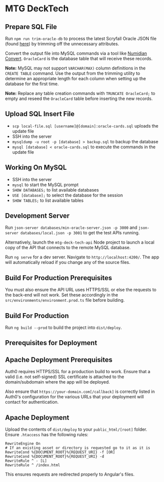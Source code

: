 # MTG DeckTech

## Prepare SQL File

Run `npm run trim-oracle-db` to process the latest Scryfall Oracle JSON file (found [here](https://archive.scryfall.com/json/scryfall-oracle-cards.json)) by trimming off the unnecessary attributes.

Convert the output file into MySQL commands via a tool like [Numidian Convert](https://numidian.io/convert). `OracleCard` is the database table that will receive these records.

**Note:** MySQL may not support `VARCHAR(MAX)` column definitions in the `CREATE TABLE` command. Use the output from the trimming utility to determine an appropriate length for each column when setting up the database for the first time.

**Note:** Replace any table creation commands with `TRUNCATE OracleCard;` to empty and reseed the `OracleCard` table before inserting the new records.

## Upload SQL Insert File

- `scp local-file.sql [username]@[domain]:oracle-cards.sql` uploads the update file
- SSH into the server
- `mysqldump -u root -p [database] > backup.sql` to backup the database
- `mysql [database] < oracle-cards.sql` to execute the commands in the update file

## Working On MySQL

- SSH into the server
- `mysql` to start the MySQL prompt
- `SHOW DATABASES;` to list available databases
- `USE [database];` to select the database for the session
- `SHOW TABLES;` to list available tables

## Development Server

Run `json-server databases/min-oracle-server.json -p 3000` and `json-server databases/local.json -p 3001` to get the test APIs running.

Alternatively, launch the `mtg-deck-tech-api` Node project to launch a local copy of the API that connects to the remote MySQL database.

Run `ng serve` for a dev server. Navigate to `http://localhost:4200/`. The app will automatically reload if you change any of the source files.

## Build For Production Prerequisites

You must also ensure the API URL uses HTTPS/SSL or else the requests to the back-end will not work. Set these accordingly in the `src/environments/environment.prod.ts` file before building.

## Build For Production

Run `ng build --prod` to build the project into `dist/deploy`.

## Prerequisites for Deployment

## Apache Deployment Prerequisites

Auth0 requires HTTPS/SSL for a production build to work. Ensure that a valid (i.e. not self-signed) SSL certificate is attached to the domain/subdomain where the app will be deployed.

Also ensure that `https://your-domain.com[/callback]` is correctly listed in Auth0's configuration for the various URLs that your deployment will contact for authentication.

## Apache Deployment

Upload the contents of `dist/deploy` to your `public_html/[root]` folder. Ensure `.htaccess` has the following rules:
```
RewriteEngine On
# If an existing asset or directory is requested go to it as it is
RewriteCond %{DOCUMENT_ROOT}%{REQUEST_URI} -f [OR]
RewriteCond %{DOCUMENT_ROOT}%{REQUEST_URI} -d
RewriteRule ^ - [L]
RewriteRule ^ /index.html
```

This ensures requests are redirected properly to Angular's files.